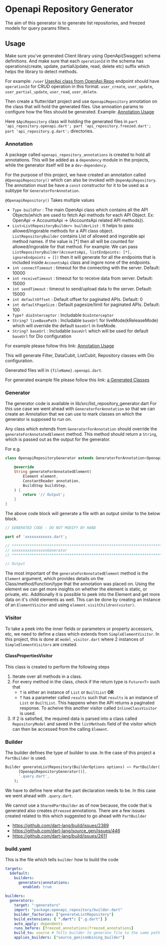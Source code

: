 # Openapi Repository Generator

The aim of this generator is to generate list repositories, and freezed models for query params filters.

## Usage

Make sure you've generated Client library using OpenApi(Swagger) schema definitions. And make sure that each `operationId` in the schema has operations(create, update, partialUpdate, read, delete etc) suffix which helps the library to detect methods.

For example: `/user` [UserApi class from OpenApi Repo](example/openapi/lib/src/api/user_api.dart) endpoint should have `operationId` for CRUD operation in this format.
`user_create`, `user_update`, `user_partial_update`, `user_read`, `user_delete`.

Then create a flutter/dart project and use `OpenapiRepository` annotation on the class that will hold the generated files. Use annoation params to configure how the files should be generated. Example: [Annotation Usage](example/open_api_flutter_example/lib/data/api_repository/api_repository.dart)

Here `$ApiRepository` class will holding the generated files in `part 'api_repository.openapi.dart'; part 'api_repository.freezed.dart'; part 'api_repository.g.dart';` directories.

### Annotation

A package called `openapi_repository_annotations` is created to hold all annotations. This will be added as a `dependency` module in the projects, while the generator itself will be a `dev-dependency`.

For the purpose of this project, we have created an annotation called `@OpenapiRepository()` which can also be invoked with `@openApiRepository`. The annotation must be have a `const` constructor for it to be used as a subtype for `GeneratorForAnnotation`.

`@OpenapiRepository()` Takes multiple values

- `Type buildFor` : The main OpenApi class which contains all the API Objects(which are used to fetch Api methods for each API Object. Ex: OpenApi -> AccountsApi -> {AccountsApi related API methods}).
- `List<ListRepositoryBuilder> builderList` : It helps to pass allowed/ingorable methods for a API class object. `ListRepositoryBuilder` contains List of allowed and ingorable api method names. if the value is [*] then all will be counted for allowed/ingorable for that method. For example: We can pass `ListRepositoryBuilder(AccountsApi, listEndpoints: [*], ignoreEndpoints = [])` then it will generate for all the endpoints that is included inside `AccountsApi` class and ingore none of the endpoints.
- `int connectTimeout` : timeout for the connecting with the server. Default: 10000
- `int receiveTimeout` : timeout for to receive data from server. Default: 15000
- `int sendTimeout` : timeout to send/upload data to the server. Default: 15000
- `int defaultOffset` : Default offset for paginated APIs. Default: 0
- `int defaultPageSize` : Default pagesize/limit for paginated APIs. Default: 100
- `Type? dioInterceptor` : Includable `DioInterceptor`
- `String? liveBasePath` : Includable `baseUrl` for liveMode(kReleaseMode) which will override the default `baseUrl` in liveMode.
- `String? baseUrl` : Includable `baseUrl` which will be used for default `baseUrl` for Dio configuration

For example please follow this link:
[Annotation Usage](example/open_api_flutter_example/lib/data/api_repository/api_repository.dart)

This will generate Filter, DataCubit, ListCubit, Repository classes with Dio configuration.

Generated files will in `{fileName}.openapi.dart`.

For generated example file please follow this link:
[a Generated Classes](example/open_api_flutter_example/lib/data/api_repository/api_repository.openapi.dart)

### Generator

The generator code is available in lib/src/list_repository_generator.dart
For this use case we went ahead with `GeneratorForAnnotation` so that we can create an Annotation that we can use to mark classes on which the generator is supposed to run on.

Any class which extends from `GeneratorForAnnotation` should override the `generateForAnnotatedElement` method. This method should return a `String`, which is passed out as the output for the generator.

For e.g.

```Dart
class OpenapiRepositoryGenerator extends GeneratorForAnnotation<OpenapiRepository> {

    @override
    String generateForAnnotatedElement(
        Element element,
        ConstantReader annotation,
        BuildStep buildStep,
    ) {
        return '// Output';
    }
}
```

The above code block will generate a file with an output similar to the below block.

```Dart
// GENERATED CODE - DO NOT MODIFY BY HAND

part of 'xxxxxxxxxxxx.dart';

// **************************************************************************
// xxxxxxxxxxxxxxxxGenerator
// **************************************************************************

// Output

```

The most important of the `generateForAnnotatedElement` method is the `Element` argument, which provides details on the Class/method/function/type that the annotation was placed on. Using the element we can get more insights on whether the element is static, or private, etc. Additionally it is possible to peek into the Element and get more data on it's child elements as well. This can be done by creating an instance of an `ElementVisitor` and using `element.visitChildren(vistor)`.

### Visitor

To take a peek into the inner fields or parameters or property accessors, etc, we need to define a class which extends from `SimpleElementVisitor`. In this project, this is done at `model_visitor.dart` where 2 instances of `SimpleElementVisitors` are created.

#### ClassPropertiesVisitor

This class is created to perform the following steps

1. Iterate over all methods in a class.
2. For every method in the class, check if the return type is `Future<T>` such that
   - `T` is either an instance of `List` or `BuiltList` **OR**
   - `T` has a parameter called `results` such that `results` is an instance of `List` or `BuiltList`. This happens when the API returns a paginated response. To acheive this another visitor called `InlineClassVisitor` is used.
3. If 2 is satisfied, the required data is parsed into a class called `RepositoryModel` and saved in the `listMethods` field of the visitor which can then be accessed from the calling `Element`.

### Builder

The builder defines the type of builder to use. In the case of this project a `PartBuilder` is used.

```dart
Builder generateListRepository(BuilderOptions options) => PartBuilder(
      [OpenapiRepositoryGenerator()],
      '.query.dart',
    );
```

We have to define here what the part declaration needs to be. In this case we went ahead with `.query.dart`.

We cannot use a `SharedPartBuilder` as of now because, the code that is generated also creates `@freezed` annotations. There are a few issues created related to this which suggested to go ahead with `PartBuilder`

- https://github.com/dart-lang/build/issues/2389
- https://github.com/dart-lang/source_gen/issues/446
- https://github.com/dart-lang/build/issues/2611

### build.yaml

This is the file which tells `builder` how to build the code

```yaml
targets:
  $default:
    builders:
      generators|annotations:
        enabled: true

builders:
  generators:
    target: ":generators"
    import: "package:openapi_repository/builder.dart"
    builder_factories: ["generateListRepository"]
    build_extensions: { ".dart": [".g.dart"] }
    auto_apply: dependents
    runs_before: [freezed_annotations|freezed_annotations]
    build_to: source # Tells builder to generate file to the same path of the file where annotation was created and not to the default .dart_tool/build/generated/ path.
    applies_builders: ["source_gen|combining_builder"]
```
